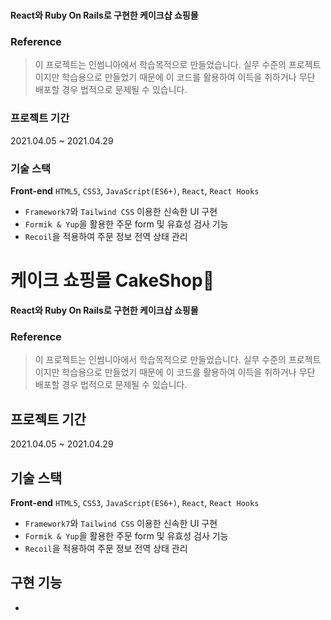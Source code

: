 # 

**React와 Ruby On Rails로 구현한 케이크샵 쇼핑몰**


### Reference
> 이 프로젝트는 인썸니아에서 학습목적으로 만들었습니다. 실무 수준의 프로젝트이지만 학습용으로 만들었기 때문에 이 코드를 활용하여 이득을 취하거나 무단 배포할 경우 법적으로 문제될 수 있습니다.


### 프로젝트 기간
2021.04.05 ~ 2021.04.29

### 기술 스택
**Front-end**
`HTML5`, `CSS3`, `JavaScript(ES6+)`, `React`, `React Hooks`

- `Framework7`와 `Tailwind CSS` 이용한 신속한 UI 구현
- `Formik & Yup`을 활용한 주문 form 및 유효성 검사 기능
- `Recoil`을 적용하여 주문 정보 전역 상태 관리

# 케이크 쇼핑몰 CakeShop🍰

**React와 Ruby On Rails로 구현한 케이크샵 쇼핑몰**

### Reference

> 이 프로젝트는 인썸니아에서 학습목적으로 만들었습니다. 실무 수준의 프로젝트이지만 학습용으로 만들었기 때문에 이 코드를 활용하여 이득을 취하거나 무단 배포할 경우 법적으로 문제될 수 있습니다.

## 프로젝트 기간

2021.04.05 ~ 2021.04.29

## 기술 스택

**Front-end**
`HTML5`, `CSS3`, `JavaScript(ES6+)`, `React`, `React Hooks`

- `Framework7`와 `Tailwind CSS` 이용한 신속한 UI 구현
- `Formik & Yup`을 활용한 주문 form 및 유효성 검사 기능
- `Recoil`을 적용하여 주문 정보 전역 상태 관리

## 구현 기능

- 




